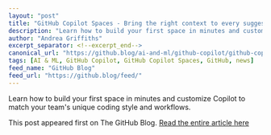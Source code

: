 ```yaml
---
layout: "post"
title: "GitHub Copilot Spaces - Bring the right context to every suggestion"
description: "Learn how to build your first space in minutes and customize Copilot to match your team's unique cod..."
author: "Andrea Griffiths"
excerpt_separator: <!--excerpt_end-->
canonical_url: "https://github.blog/ai-and-ml/github-copilot/github-copilot-spaces-bring-the-right-context-to-every-suggestion/"
tags: [AI & ML, GitHub Copilot, GitHub Copilot Spaces, GitHub, news]
feed_name: "GitHub Blog"
feed_url: "https://github.blog/feed/"
---
```


Learn how to build your first space in minutes and customize Copilot to match your team's unique coding style and workflows.<!--excerpt_end-->

This post appeared first on The GitHub Blog. [Read the entire article here](https://github.blog/ai-and-ml/github-copilot/github-copilot-spaces-bring-the-right-context-to-every-suggestion/)
